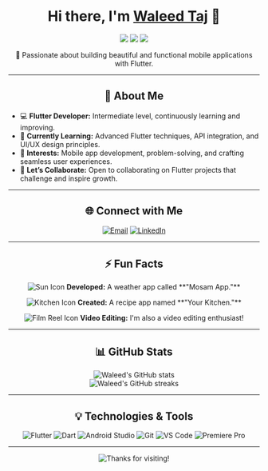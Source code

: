 <h1 align="center">Hi there, I'm <a href="https://www.linkedin.com/in/waleed-mehmood-8119202b4" target="_blank">Waleed Taj</a> 👋</h1>

<p align="center">
  <img src="https://img.shields.io/badge/Flutter-Intermediate-blue?style=for-the-badge&logo=flutter&logoColor=white" />
  <img src="https://img.shields.io/badge/Dart-Intermediate-blue?style=for-the-badge&logo=dart&logoColor=white" />
  <img src="https://img.shields.io/badge/Video%20Editing-Enthusiast-brightgreen?style=for-the-badge&logo=adobe-premiere-pro&logoColor=white" />
</p>

<p align="center">
  🚀 Passionate about building beautiful and functional mobile applications with Flutter.
</p>

---

<h2 align="center">👀 About Me</h2>

- 💻 **Flutter Developer:** Intermediate level, continuously learning and improving.
- 🌱 **Currently Learning:** Advanced Flutter techniques, API integration, and UI/UX design principles.
- 🎯 **Interests:** Mobile app development, problem-solving, and crafting seamless user experiences.
- 💬 **Let’s Collaborate:** Open to collaborating on Flutter projects that challenge and inspire growth.

---

<h2 align="center">🌐 Connect with Me</h2>

<p align="center">
  <a href="mailto:waleedtaj420@gmail.com"><img src="https://img.shields.io/badge/Email-D14836?style=for-the-badge&logo=gmail&logoColor=white" alt="Email"></a>
  <a href="https://www.linkedin.com/in/waleed-mehmood-8119202b4"><img src="https://img.shields.io/badge/LinkedIn-0A66C2?style=for-the-badge&logo=linkedin&logoColor=white" alt="LinkedIn"></a>
</p>

---

<h2 align="center">⚡ Fun Facts</h2>

<p align="center">
  <img src="https://img.icons8.com/color/48/000000/sun--v2.png" alt="Sun Icon" />
  <b>Developed:</b> A weather app called **"Mosam App."**
</p>

<p align="center">
  <img src="https://img.icons8.com/color/48/000000/kitchen-room.png" alt="Kitchen Icon" />
  <b>Created:</b> A recipe app named **"Your Kitchen."**
</p>

<p align="center">
  <img src="https://img.icons8.com/color/48/000000/film-reel.png" alt="Film Reel Icon" />
  <b>Video Editing:</b> I'm also a video editing enthusiast!
</p>

---

<h2 align="center">📊 GitHub Stats</h2>

<p align="center">
  <img src="https://github-readme-stats.vercel.app/api?username=WaleedTaj&show_icons=true&theme=radical" alt="Waleed's GitHub stats" />
  <br/>
  <img src="https://github-readme-streak-stats.herokuapp.com/?user=WaleedTaj&theme=radical" alt="Waleed's GitHub streaks" />
</p>

---

<h2 align="center">💡 Technologies & Tools</h2>

<p align="center">
  <img src="https://img.shields.io/badge/Flutter-02569B?style=for-the-badge&logo=flutter&logoColor=white" alt="Flutter" />
  <img src="https://img.shields.io/badge/Dart-0175C2?style=for-the-badge&logo=dart&logoColor=white" alt="Dart" />
  <img src="https://img.shields.io/badge/Android%20Studio-3DDC84?style=for-the-badge&logo=android-studio&logoColor=white" alt="Android Studio" />
  <img src="https://img.shields.io/badge/Git-F05032?style=for-the-badge&logo=git&logoColor=white" alt="Git" />
  <img src="https://img.shields.io/badge/Visual%20Studio%20Code-0078D4?style=for-the-badge&logo=visual-studio-code&logoColor=white" alt="VS Code" />
  <img src="https://img.shields.io/badge/Adobe%20Premiere%20Pro-9999FF?style=for-the-badge&logo=adobe-premiere-pro&logoColor=white" alt="Premiere Pro" />
</p>

---

<p align="center">
  <img src="https://img.shields.io/badge/Thanks%20for%20visiting!-1DA1F2?style=for-the-badge&logo=github" alt="Thanks for visiting!" />
</p>
